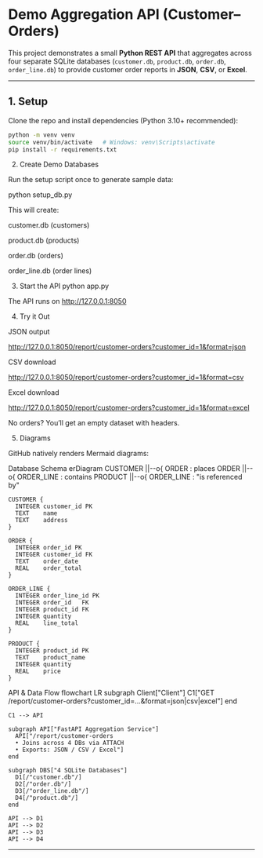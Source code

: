 # Demo Aggregation API (Customer–Orders)

This project demonstrates a small **Python REST API** that aggregates across
four separate SQLite databases (`customer.db`, `product.db`, `order.db`, `order_line.db`)
to provide customer order reports in **JSON**, **CSV**, or **Excel**.

---

## 1. Setup

Clone the repo and install dependencies (Python 3.10+ recommended):

```bash
python -m venv venv
source venv/bin/activate   # Windows: venv\Scripts\activate
pip install -r requirements.txt
```

2. Create Demo Databases

Run the setup script once to generate sample data:

python setup_db.py


This will create:

customer.db (customers)

product.db (products)

order.db (orders)

order_line.db (order lines)

3. Start the API
python app.py


The API runs on http://127.0.0.1:8050

4. Try it Out

JSON output

http://127.0.0.1:8050/report/customer-orders?customer_id=1&format=json


CSV download

http://127.0.0.1:8050/report/customer-orders?customer_id=1&format=csv


Excel download

http://127.0.0.1:8050/report/customer-orders?customer_id=1&format=excel


No orders? You’ll get an empty dataset with headers.

5. Diagrams

GitHub natively renders Mermaid diagrams:

Database Schema
erDiagram
    CUSTOMER ||--o{ ORDER : places
    ORDER ||--o{ ORDER_LINE : contains
    PRODUCT ||--o{ ORDER_LINE : "is referenced by"

    CUSTOMER {
      INTEGER customer_id PK
      TEXT    name
      TEXT    address
    }

    ORDER {
      INTEGER order_id PK
      INTEGER customer_id FK
      TEXT    order_date
      REAL    order_total
    }

    ORDER_LINE {
      INTEGER order_line_id PK
      INTEGER order_id   FK
      INTEGER product_id FK
      INTEGER quantity
      REAL    line_total
    }

    PRODUCT {
      INTEGER product_id PK
      TEXT    product_name
      INTEGER quantity
      REAL    price
    }

API & Data Flow
flowchart LR
    subgraph Client["Client"]
      C1["GET /report/customer-orders?customer_id=...&format=json|csv|excel"]
    end

    C1 --> API

    subgraph API["FastAPI Aggregation Service"]
      API["/report/customer-orders
      • Joins across 4 DBs via ATTACH
      • Exports: JSON / CSV / Excel"]
    end

    subgraph DBS["4 SQLite Databases"]
      D1[/"customer.db"/]
      D2[/"order.db"/]
      D3[/"order_line.db"/]
      D4[/"product.db"/]
    end

    API --> D1
    API --> D2
    API --> D3
    API --> D4


---

